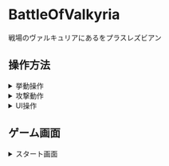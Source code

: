 # BattleOfValkyria
戦場のヴァルキュリアにあるをプラスレズビアン  
  
## 操作方法  
  
 <details> <summary> 挙動操作</summary> 

  + W 前進  
  + S 後進  
  + D 右旋回  
  + A 左旋回  
  + J 砲塔右旋回  
  + L 砲塔左旋回  
  </details>
    
<details> <summary> 攻撃動作</summary>  

  + 右クリック エイム  
  + 右クリック中左クリック 攻撃  
  + R 命中率100%  
  + F 砲塔照準  
  </details>
    
<details> <summary> UI操作</summary>  

  + Enter ターンエンドボタン出現  
  + Space 戦車切替ボタン出現  
  + Q レーダー出現  
  + P ポーズ画面  
  </details>  
  
## ゲーム画面  
  
<details> <summary> スタート画面</summary>  


